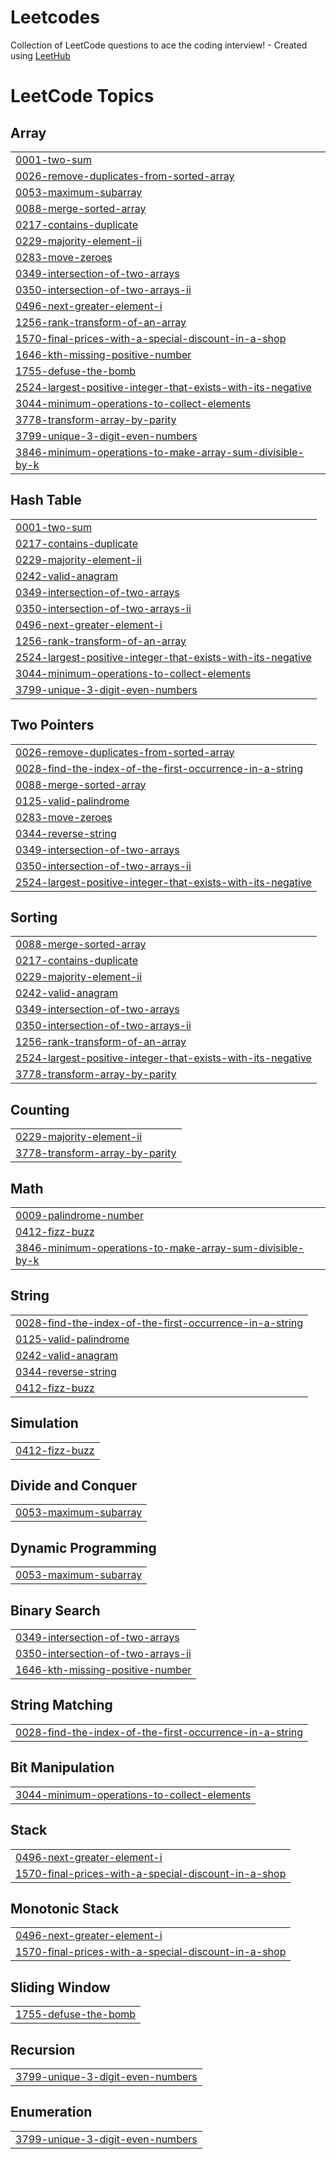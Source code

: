 # Leetcodes
Collection of LeetCode questions to ace the coding interview! - Created using [LeetHub](https://github.com/QasimWani/LeetHub)

<!---LeetCode Topics Start-->
# LeetCode Topics
## Array
|  |
| ------- |
| [0001-two-sum](https://github.com/mh-adnan/Leetcodes/tree/master/0001-two-sum) |
| [0026-remove-duplicates-from-sorted-array](https://github.com/mh-adnan/Leetcodes/tree/master/0026-remove-duplicates-from-sorted-array) |
| [0053-maximum-subarray](https://github.com/mh-adnan/Leetcodes/tree/master/0053-maximum-subarray) |
| [0088-merge-sorted-array](https://github.com/mh-adnan/Leetcodes/tree/master/0088-merge-sorted-array) |
| [0217-contains-duplicate](https://github.com/mh-adnan/Leetcodes/tree/master/0217-contains-duplicate) |
| [0229-majority-element-ii](https://github.com/mh-adnan/Leetcodes/tree/master/0229-majority-element-ii) |
| [0283-move-zeroes](https://github.com/mh-adnan/Leetcodes/tree/master/0283-move-zeroes) |
| [0349-intersection-of-two-arrays](https://github.com/mh-adnan/Leetcodes/tree/master/0349-intersection-of-two-arrays) |
| [0350-intersection-of-two-arrays-ii](https://github.com/mh-adnan/Leetcodes/tree/master/0350-intersection-of-two-arrays-ii) |
| [0496-next-greater-element-i](https://github.com/mh-adnan/Leetcodes/tree/master/0496-next-greater-element-i) |
| [1256-rank-transform-of-an-array](https://github.com/mh-adnan/Leetcodes/tree/master/1256-rank-transform-of-an-array) |
| [1570-final-prices-with-a-special-discount-in-a-shop](https://github.com/mh-adnan/Leetcodes/tree/master/1570-final-prices-with-a-special-discount-in-a-shop) |
| [1646-kth-missing-positive-number](https://github.com/mh-adnan/Leetcodes/tree/master/1646-kth-missing-positive-number) |
| [1755-defuse-the-bomb](https://github.com/mh-adnan/Leetcodes/tree/master/1755-defuse-the-bomb) |
| [2524-largest-positive-integer-that-exists-with-its-negative](https://github.com/mh-adnan/Leetcodes/tree/master/2524-largest-positive-integer-that-exists-with-its-negative) |
| [3044-minimum-operations-to-collect-elements](https://github.com/mh-adnan/Leetcodes/tree/master/3044-minimum-operations-to-collect-elements) |
| [3778-transform-array-by-parity](https://github.com/mh-adnan/Leetcodes/tree/master/3778-transform-array-by-parity) |
| [3799-unique-3-digit-even-numbers](https://github.com/mh-adnan/Leetcodes/tree/master/3799-unique-3-digit-even-numbers) |
| [3846-minimum-operations-to-make-array-sum-divisible-by-k](https://github.com/mh-adnan/Leetcodes/tree/master/3846-minimum-operations-to-make-array-sum-divisible-by-k) |
## Hash Table
|  |
| ------- |
| [0001-two-sum](https://github.com/mh-adnan/Leetcodes/tree/master/0001-two-sum) |
| [0217-contains-duplicate](https://github.com/mh-adnan/Leetcodes/tree/master/0217-contains-duplicate) |
| [0229-majority-element-ii](https://github.com/mh-adnan/Leetcodes/tree/master/0229-majority-element-ii) |
| [0242-valid-anagram](https://github.com/mh-adnan/Leetcodes/tree/master/0242-valid-anagram) |
| [0349-intersection-of-two-arrays](https://github.com/mh-adnan/Leetcodes/tree/master/0349-intersection-of-two-arrays) |
| [0350-intersection-of-two-arrays-ii](https://github.com/mh-adnan/Leetcodes/tree/master/0350-intersection-of-two-arrays-ii) |
| [0496-next-greater-element-i](https://github.com/mh-adnan/Leetcodes/tree/master/0496-next-greater-element-i) |
| [1256-rank-transform-of-an-array](https://github.com/mh-adnan/Leetcodes/tree/master/1256-rank-transform-of-an-array) |
| [2524-largest-positive-integer-that-exists-with-its-negative](https://github.com/mh-adnan/Leetcodes/tree/master/2524-largest-positive-integer-that-exists-with-its-negative) |
| [3044-minimum-operations-to-collect-elements](https://github.com/mh-adnan/Leetcodes/tree/master/3044-minimum-operations-to-collect-elements) |
| [3799-unique-3-digit-even-numbers](https://github.com/mh-adnan/Leetcodes/tree/master/3799-unique-3-digit-even-numbers) |
## Two Pointers
|  |
| ------- |
| [0026-remove-duplicates-from-sorted-array](https://github.com/mh-adnan/Leetcodes/tree/master/0026-remove-duplicates-from-sorted-array) |
| [0028-find-the-index-of-the-first-occurrence-in-a-string](https://github.com/mh-adnan/Leetcodes/tree/master/0028-find-the-index-of-the-first-occurrence-in-a-string) |
| [0088-merge-sorted-array](https://github.com/mh-adnan/Leetcodes/tree/master/0088-merge-sorted-array) |
| [0125-valid-palindrome](https://github.com/mh-adnan/Leetcodes/tree/master/0125-valid-palindrome) |
| [0283-move-zeroes](https://github.com/mh-adnan/Leetcodes/tree/master/0283-move-zeroes) |
| [0344-reverse-string](https://github.com/mh-adnan/Leetcodes/tree/master/0344-reverse-string) |
| [0349-intersection-of-two-arrays](https://github.com/mh-adnan/Leetcodes/tree/master/0349-intersection-of-two-arrays) |
| [0350-intersection-of-two-arrays-ii](https://github.com/mh-adnan/Leetcodes/tree/master/0350-intersection-of-two-arrays-ii) |
| [2524-largest-positive-integer-that-exists-with-its-negative](https://github.com/mh-adnan/Leetcodes/tree/master/2524-largest-positive-integer-that-exists-with-its-negative) |
## Sorting
|  |
| ------- |
| [0088-merge-sorted-array](https://github.com/mh-adnan/Leetcodes/tree/master/0088-merge-sorted-array) |
| [0217-contains-duplicate](https://github.com/mh-adnan/Leetcodes/tree/master/0217-contains-duplicate) |
| [0229-majority-element-ii](https://github.com/mh-adnan/Leetcodes/tree/master/0229-majority-element-ii) |
| [0242-valid-anagram](https://github.com/mh-adnan/Leetcodes/tree/master/0242-valid-anagram) |
| [0349-intersection-of-two-arrays](https://github.com/mh-adnan/Leetcodes/tree/master/0349-intersection-of-two-arrays) |
| [0350-intersection-of-two-arrays-ii](https://github.com/mh-adnan/Leetcodes/tree/master/0350-intersection-of-two-arrays-ii) |
| [1256-rank-transform-of-an-array](https://github.com/mh-adnan/Leetcodes/tree/master/1256-rank-transform-of-an-array) |
| [2524-largest-positive-integer-that-exists-with-its-negative](https://github.com/mh-adnan/Leetcodes/tree/master/2524-largest-positive-integer-that-exists-with-its-negative) |
| [3778-transform-array-by-parity](https://github.com/mh-adnan/Leetcodes/tree/master/3778-transform-array-by-parity) |
## Counting
|  |
| ------- |
| [0229-majority-element-ii](https://github.com/mh-adnan/Leetcodes/tree/master/0229-majority-element-ii) |
| [3778-transform-array-by-parity](https://github.com/mh-adnan/Leetcodes/tree/master/3778-transform-array-by-parity) |
## Math
|  |
| ------- |
| [0009-palindrome-number](https://github.com/mh-adnan/Leetcodes/tree/master/0009-palindrome-number) |
| [0412-fizz-buzz](https://github.com/mh-adnan/Leetcodes/tree/master/0412-fizz-buzz) |
| [3846-minimum-operations-to-make-array-sum-divisible-by-k](https://github.com/mh-adnan/Leetcodes/tree/master/3846-minimum-operations-to-make-array-sum-divisible-by-k) |
## String
|  |
| ------- |
| [0028-find-the-index-of-the-first-occurrence-in-a-string](https://github.com/mh-adnan/Leetcodes/tree/master/0028-find-the-index-of-the-first-occurrence-in-a-string) |
| [0125-valid-palindrome](https://github.com/mh-adnan/Leetcodes/tree/master/0125-valid-palindrome) |
| [0242-valid-anagram](https://github.com/mh-adnan/Leetcodes/tree/master/0242-valid-anagram) |
| [0344-reverse-string](https://github.com/mh-adnan/Leetcodes/tree/master/0344-reverse-string) |
| [0412-fizz-buzz](https://github.com/mh-adnan/Leetcodes/tree/master/0412-fizz-buzz) |
## Simulation
|  |
| ------- |
| [0412-fizz-buzz](https://github.com/mh-adnan/Leetcodes/tree/master/0412-fizz-buzz) |
## Divide and Conquer
|  |
| ------- |
| [0053-maximum-subarray](https://github.com/mh-adnan/Leetcodes/tree/master/0053-maximum-subarray) |
## Dynamic Programming
|  |
| ------- |
| [0053-maximum-subarray](https://github.com/mh-adnan/Leetcodes/tree/master/0053-maximum-subarray) |
## Binary Search
|  |
| ------- |
| [0349-intersection-of-two-arrays](https://github.com/mh-adnan/Leetcodes/tree/master/0349-intersection-of-two-arrays) |
| [0350-intersection-of-two-arrays-ii](https://github.com/mh-adnan/Leetcodes/tree/master/0350-intersection-of-two-arrays-ii) |
| [1646-kth-missing-positive-number](https://github.com/mh-adnan/Leetcodes/tree/master/1646-kth-missing-positive-number) |
## String Matching
|  |
| ------- |
| [0028-find-the-index-of-the-first-occurrence-in-a-string](https://github.com/mh-adnan/Leetcodes/tree/master/0028-find-the-index-of-the-first-occurrence-in-a-string) |
## Bit Manipulation
|  |
| ------- |
| [3044-minimum-operations-to-collect-elements](https://github.com/mh-adnan/Leetcodes/tree/master/3044-minimum-operations-to-collect-elements) |
## Stack
|  |
| ------- |
| [0496-next-greater-element-i](https://github.com/mh-adnan/Leetcodes/tree/master/0496-next-greater-element-i) |
| [1570-final-prices-with-a-special-discount-in-a-shop](https://github.com/mh-adnan/Leetcodes/tree/master/1570-final-prices-with-a-special-discount-in-a-shop) |
## Monotonic Stack
|  |
| ------- |
| [0496-next-greater-element-i](https://github.com/mh-adnan/Leetcodes/tree/master/0496-next-greater-element-i) |
| [1570-final-prices-with-a-special-discount-in-a-shop](https://github.com/mh-adnan/Leetcodes/tree/master/1570-final-prices-with-a-special-discount-in-a-shop) |
## Sliding Window
|  |
| ------- |
| [1755-defuse-the-bomb](https://github.com/mh-adnan/Leetcodes/tree/master/1755-defuse-the-bomb) |
## Recursion
|  |
| ------- |
| [3799-unique-3-digit-even-numbers](https://github.com/mh-adnan/Leetcodes/tree/master/3799-unique-3-digit-even-numbers) |
## Enumeration
|  |
| ------- |
| [3799-unique-3-digit-even-numbers](https://github.com/mh-adnan/Leetcodes/tree/master/3799-unique-3-digit-even-numbers) |
<!---LeetCode Topics End-->